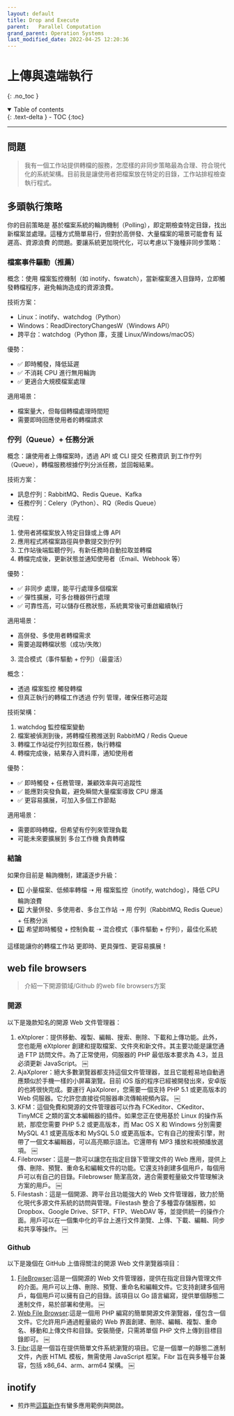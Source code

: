 ```yaml
---
layout: default
title: Drop and Execute
parent:   Parallel Computation
grand_parent: Operation Systems
last_modified_date: 2022-04-25 12:20:36
---
```


# 上傳與遠端執行
{: .no_toc }

<details open markdown="block">
  <summary>
    Table of contents
  </summary>
  {: .text-delta }
- TOC
{:toc}
</details>

---

## 問題

> 我有一個工作站提供轉檔的服務，怎麼樣的非同步策略最為合理、符合現代化的系統架構。目前我是讓使用者把檔案放在特定的目錄，工作站排程檢查執行程式。

## 多頭執行策略

你的目前策略是 基於檔案系統的輪詢機制（Polling），即定期檢查特定目錄，找出新檔案並處理。這種方式簡單易行，但對於高併發、大量檔案的場景可能會有 延遲高、資源浪費 的問題。要讓系統更加現代化，可以考慮以下幾種非同步策略：

### 檔案事件驅動（推薦）

概念：使用 檔案監控機制（如 inotify、fswatch），當新檔案進入目錄時，立即觸發轉檔程序，避免輪詢造成的資源浪費。

技術方案：

- Linux：inotify、watchdog（Python）
- Windows：ReadDirectoryChangesW（Windows API）
- 跨平台：watchdog（Python 庫，支援 Linux/Windows/macOS）

優勢：

- ✅ 即時觸發，降低延遲
- ✅ 不消耗 CPU 進行無用輪詢
- ✅ 更適合大規模檔案處理

適用場景：

- 檔案量大，但每個轉檔處理時間短
- 需要即時回應使用者的轉檔請求

### 佇列（Queue）+ 任務分派

概念：讓使用者上傳檔案時，透過 API 或 CLI 提交 任務資訊 到工作佇列（Queue），轉檔服務根據佇列分派任務，並回報結果。

技術方案：

- 訊息佇列：RabbitMQ、Redis Queue、Kafka
- 任務佇列：Celery（Python）、RQ（Redis Queue）

流程：

1.	 使用者將檔案放入特定目錄或上傳 API
2.	 應用程式將檔案路徑與參數提交到佇列
3.	 工作站後端監聽佇列，有新任務時自動拉取並轉檔
4.	 轉檔完成後，更新狀態並通知使用者（Email、Webhook 等）

優勢：

- ✅ 非同步 處理，能平行處理多個檔案
- ✅ 彈性擴展，可多台機器併行處理
- ✅ 可靠性高，可以儲存任務狀態，系統異常後可重啟繼續執行

適用場景：

- 高併發、多使用者轉檔需求
- 需要追蹤轉檔狀態（成功/失敗）

3. 混合模式（事件驅動 + 佇列）（最靈活）

概念：

- 透過 檔案監控 觸發轉檔
- 但真正執行的轉檔工作透過 佇列 管理，確保任務可追蹤

技術架構：

1.	 watchdog 監控檔案變動
2.	 檔案被偵測到後，將轉檔任務推送到 RabbitMQ / Redis Queue
3.	 轉檔工作站從佇列拉取任務，執行轉檔
4.	 轉檔完成後，結果存入資料庫，通知使用者

優勢：

- ✅ 即時觸發 + 任務管理，兼顧效率與可追蹤性
- ✅ 能應對突發負載，避免瞬間大量檔案導致 CPU 爆滿
- ✅ 更容易擴展，可加入多個工作節點

適用場景：

- 需要即時轉檔，但希望有佇列來管理負載
- 可能未來要擴展到 多台工作機 負責轉檔

### 結論

如果你目前是 輪詢機制，建議逐步升級：

- 1️⃣ 小量檔案、低頻率轉檔 ➝ 用 檔案監控（inotify, watchdog），降低 CPU 輪詢浪費
- 2️⃣ 大量併發、多使用者、多台工作站 ➝ 用 佇列（RabbitMQ, Redis Queue）+ 任務分派
- 3️⃣ 希望即時觸發 + 控制負載 ➝ 混合模式（事件驅動 + 佇列），最佳化系統

這樣能讓你的轉檔工作站 更即時、更具彈性、更容易擴展！

## web file browsers

> 介紹一下開源領域/Github 的web file browsers方案

### 開源

以下是幾款知名的開源 Web 文件管理器：

1.	 eXtplorer：提供移動、複製、編輯、搜索、刪除、下載和上傳功能。此外，您也能用 eXtplorer 創建和提取檔案、文件夾和新文件。其主要功能是讓您通過 FTP 訪問文件。為了正常使用，伺服器的 PHP 最低版本要求為 4.3，並且必須更新 JavaScript。  ￼
2. AjaXplorer：絕大多數瀏覽器都支持這個文件管理器，並且它能輕易地自動適應類似於手機一樣的小屏幕瀏覽。目前 iOS 版的程序已經被開發出來，安卓版的也將很快完成。要運行 AjaXplorer，您需要一個支持 PHP 5.1 或更高版本的 Web 伺服器。它允許您直接從伺服器串流傳輸視頻內容。  ￼
3. KFM：這個免費和開源的文件管理器可以作為 FCKeditor、CKeditor、TinyMCE 之類的富文本編輯器的插件。如果您正在使用基於 Linux 的操作系統，那麼您需要 PHP 5.2 或更高版本，而 Mac OS X 和 Windows 分別需要 MySQL 4.1 或更高版本和 MySQL 5.0 或更高版本。它有自己的搜索引擎，附帶了一個文本編輯器，可以高亮顯示語法。它還帶有 MP3 播放和視頻播放選項。  ￼
4.	 Filebrowser：這是一款可以讓您在指定目錄下管理文件的 Web 應用，提供上傳、刪除、預覽、重命名和編輯文件的功能。它還支持創建多個用戶，每個用戶可以有自己的目錄。Filebrowser 簡潔高效，適合需要輕量級文件管理解決方案的用戶。  ￼
5.	 Filestash：這是一個開源、跨平台且功能強大的 Web 文件管理器，致力於簡化現代多源文件系統的訪問與管理。Filestash 整合了多種雲存儲服務，如 Dropbox、Google Drive、SFTP、FTP、WebDAV 等，並提供統一的操作介面。用戶可以在一個集中化的平台上進行文件瀏覽、上傳、下載、編輯、同步和共享等操作。  ￼

### Github

以下是幾個在 GitHub 上值得關注的開源 Web 文件瀏覽器項目：

1. [FileBrowser](https://github.com/filebrowser/filebrowser):這是一個開源的 Web 文件管理器，提供在指定目錄內管理文件的介面。用戶可以上傳、刪除、預覽、重命名和編輯文件。它支持創建多個用戶，每個用戶可以擁有自己的目錄。該項目以 Go 語言編寫，提供單個靜態二進制文件，易於部署和使用。  ￼
2.	 [Web File Browser](https://github.com/cgdave/webfilebrowser):這是一個用 PHP 編寫的簡單開源文件瀏覽器，僅包含一個文件。它允許用戶通過輕量級的 Web 界面創建、刪除、編輯、複製、重命名、移動和上傳文件和目錄。安裝簡便，只需將單個 PHP 文件上傳到目標目錄即可。  ￼
3.	 [Fibr](https://github.com/ViBiOh/fibr):這是一個旨在提供簡單文件系統瀏覽的項目。它是一個單一的靜態二進制文件，內嵌 HTML 模板，無需使用 JavaScript 框架。Fibr 旨在與多種平台兼容，包括 x86_64、arm、arm64 架構。  ￼

## inotify

- 煎炸熊[這篇新作](https://note.artchiu.org/2024/01/16/inotify-tools-%E7%9B%A3%E6%8E%A7%E6%AA%94%E6%A1%88%E8%AE%8A%E5%8B%95%E3%80%81%E8%A7%B8%E7%99%BC%E8%99%95%E7%90%86%E5%8B%95%E4%BD%9C/)有蠻多應用範例與開啟。

